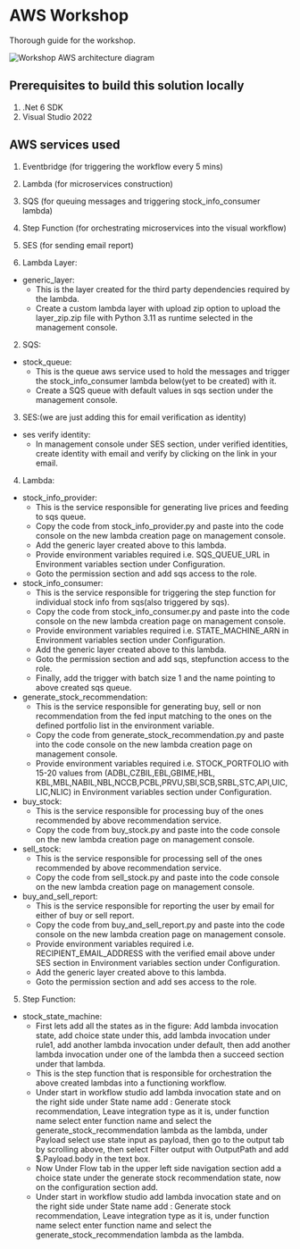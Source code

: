 # AWS Workshop

Thorough guide for the workshop.

![](./Images/architecturediagram.png "Workshop AWS architecture diagram")

## Prerequisites to build this solution locally
1. .Net 6 SDK
2. Visual Studio 2022

## AWS services used
1. Eventbridge (for triggering the workflow every 5 mins)
2. Lambda (for microservices construction)
3. SQS (for queuing messages and triggering stock_info_consumer lambda)
4. Step Function (for orchestrating microservices into the visual workflow)
5. SES (for sending email report)

1. Lambda Layer:
- generic_layer:
    * This is the layer created for the third party dependencies required by the lambda. 
    * Create a custom lambda layer with upload zip option to upload the layer_zip.zip file with Python 3.11 as runtime selected in the management console. 
2. SQS:
- stock_queue:
    * This is the queue aws service used to hold the messages and trigger the stock_info_consumer lambda below(yet to be created) with it. 
    * Create a SQS queue with default values in sqs section under the management console. 
3. SES:(we are just adding this for email verification as identity)
- ses verify identity: 
    * In management console under SES section, under verified identities, create identity with email and verify by clicking on the link in your email.
4. Lambda:
- stock_info_provider:
    * This is the service responsible for generating live prices and feeding to sqs queue. 
    * Copy the code from stock_info_provider.py and paste into the code console on the new lambda creation page on management   console. 
    * Add the generic layer created above to this lambda.
    * Provide environment variables required i.e. SQS_QUEUE_URL in Environment variables section under Configuration.
    * Goto the permission section and add sqs access to the role.
- stock_info_consumer:
    * This is the service responsible for triggering the step function for individual stock info from sqs(also triggered by sqs).
    * Copy the code from stock_info_consumer.py and paste into the code console on the new lambda creation page on management   console.
    * Provide environment variables required i.e. STATE_MACHINE_ARN in Environment variables section under Configuration.
    * Add the generic layer created above to this lambda.
    * Goto the permission section and add sqs, stepfunction access to the role.
    * Finally, add the trigger with batch size 1 and the name pointing to above created sqs queue.
- generate_stock_recommendation:
    * This is the service responsible for generating buy, sell or non recommendation from the fed input matching to the ones on the defined portfolio list in the environment variable.
    * Copy the code from generate_stock_recommendation.py and paste into the code console on the new lambda creation page on management console.
    * Provide environment variables required i.e. STOCK_PORTFOLIO with 15-20 values from (ADBL,CZBIL,EBL,GBIME,HBL, KBL,MBL,NABIL,NBL,NCCB,PCBL,PRVU,SBI,SCB,SRBL,STC,API,UIC,LIC,NLIC) in Environment variables section under Configuration.
- buy_stock:
    * This is the service responsible for processing buy of the ones recommended by above recommendation service.
    * Copy the code from buy_stock.py and paste into the code console on the new lambda creation page on management console.
- sell_stock:
    * This is the service responsible for processing sell of the ones recommended by above recommendation service.
    * Copy the code from sell_stock.py and paste into the code console on the new lambda creation page on management console.
- buy_and_sell_report:
    * This is the service responsible for reporting the user by email for either of buy or sell report.
    * Copy the code from buy_and_sell_report.py and paste into the code console on the new lambda creation page on management console.
    * Provide environment variables required i.e. RECIPIENT_EMAIL_ADDRESS with the verified email above under SES section in Environment variables section under Configuration.
    * Add the generic layer created above to this lambda.
    * Goto the permission section and add ses access to the role.

5. Step Function:
- stock_state_machine:
    * First lets add all the states as in the figure: Add lambda invocation state, add choice state under this, add lambda invocation under rule1, add another lambda invocation under default, then add another lambda invocation under one of the lambda then a succeed section under that lambda.
    * This is the step function that is responsible for orchestration the above created lambdas into a functioning workflow.
    * Under start in workflow studio add lambda invocation state and on the right side under State name add : Generate stock recommendation, Leave integration type as it is, under function name select enter function name and select the generate_stock_recommendation lambda as the lambda, under Payload select use state input as payload, then go to the output tab by scrolling above, then select Filter output with OutputPath and add $.Payload.body in the text box.
    * Now Under Flow tab in the upper left side navigation section add a choice state under the generate stock recommendation state,
    now on the configuration section add.
    * Under start in workflow studio add lambda invocation state and on the right side under State name add : Generate stock recommendation, Leave integration type as it is, under function name select enter function name and select the generate_stock_recommendation lambda as the lambda.


